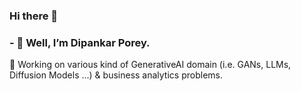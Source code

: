 ### Hi there 👋


<!-- **acfilok96/acfilok96** is a ✨ _special_ ✨ repository because its `README.md` (this file) appears on your GitHub profile. -->

<!-- Here are some ideas to get you started: -->

### - 🔭 Well, I’m Dipankar Porey.
🌱 Working on various kind of GenerativeAI domain (i.e. GANs, LLMs, Diffusion Models ...) & business analytics problems.

<!-- - 👯 I’m looking to collaborate on ...
- 🤔 I’m looking for help with ... -->
<!-- - 💬 Ask me about ...
- 📫 How to reach me: ...
- 😄 Pronouns: ...
- ⚡ Fun fact: ... -->


